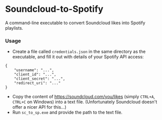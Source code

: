 # Soundcloud-to-Spotify
A command-line executable to convert Soundcloud likes into Spotify playlists.

### Usage
- Create a file called `credentials.json` in the same directory as the executable, and fill it out with details of your Spotify API access:
```
{
    "username": "...",
    "client_id": "...",
    "client_secret": "...",
    "redirect_uri": "..."
}
```
- Copy the content of https://soundcloud.com/you/likes (simply `CTRL+A`, `CTRL+C` on Windows) into a text file. (Unfortunately Soundcloud doesn't offer a nicer API for this...)
- Run `sc_to_sp.exe` and provide the path to the text file.
